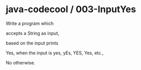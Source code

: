 # java-codecool / 003-InputYes

Write a program which

accepts a String as input,

based on the input prints

Yes, when the input is yes, yEs, YES, Yes, etc.,

No otherwise.